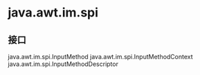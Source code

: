 # java.awt.im.spi

## 接口

java.awt.im.spi.InputMethod
java.awt.im.spi.InputMethodContext
java.awt.im.spi.InputMethodDescriptor




